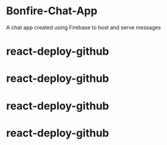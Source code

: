 # Bonfire-Chat-App

A chat app created using Firebase to host and serve messages

# react-deploy-github

# react-deploy-github

# react-deploy-github

# react-deploy-github

